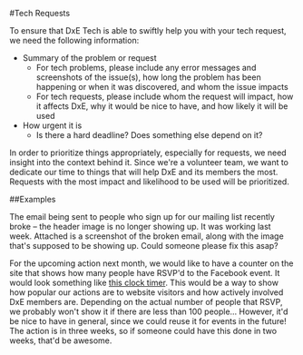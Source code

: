 #Tech Requests

To ensure that DxE Tech is able to swiftly help you with your tech request, we need the following information:

* Summary of the problem or request
  * For tech problems, please include any error messages and screenshots of the issue(s), how long the problem has been happening or when it was discovered, and whom the issue impacts
  * For tech requests, please include whom the request will impact, how it affects DxE, why it would be nice to have, and how likely it will be used
* How urgent it is
  * Is there a hard deadline? Does something else depend on it?

In order to prioritize things appropriately, especially for requests, we need insight into the context behind it. Since we're a volunteer team, we want to dedicate our time to things that will help DxE and its members the most. Requests with the most impact and likelihood to be used will be prioritized.

##Examples

The email being sent to people who sign up for our mailing list recently broke – the header image is no longer showing up. It was working last week. Attached is a screenshot of the broken email, along with the image that's supposed to be showing up. Could someone please fix this asap?

For the upcoming action next month, we would like to have a counter on the site that shows how many people have RSVP'd to the Facebook event. It would look something like [this clock timer](http://flipclockjs.com/). This would be a way to show how popular our actions are to website visitors and how actively involved DxE members are. Depending on the actual number of people that RSVP, we probably won't show it if there are less than 100 people… However, it'd be nice to have in general, since we could reuse it for events in the future! The action is in three weeks, so if someone could have this done in two weeks, that'd be awesome.
